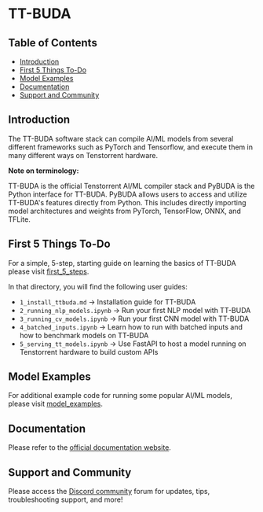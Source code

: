 # TT-BUDA

## Table of Contents

- [Introduction](#introduction)
- [First 5 Things To-Do](#first-5-things-to-do)
- [Model Examples](#model-examples)
- [Documentation](#documentation)
- [Support and Community](#support-and-community)

## Introduction

The TT-BUDA software stack can compile AI/ML models from several different frameworks such as PyTorch and Tensorflow, and execute them in many different ways on Tenstorrent hardware.

**Note on terminology:**

TT-BUDA is the official Tenstorrent AI/ML compiler stack and PyBUDA is the Python interface for TT-BUDA. PyBUDA allows users to access and utilize TT-BUDA's features directly from Python. This includes directly importing model architectures and weights from PyTorch, TensorFlow, ONNX, and TFLite.

## First 5 Things To-Do

For a simple, 5-step, starting guide on learning the basics of TT-BUDA please visit [first_5_steps](first_5_steps/).

In that directory, you will find the following user guides:

- `1_install_ttbuda.md` -> Installation guide for TT-BUDA
- `2_running_nlp_models.ipynb` -> Run your first NLP model with TT-BUDA
- `3_running_cv_models.ipynb` -> Run your first CNN model with TT-BUDA
- `4_batched_inputs.ipynb` -> Learn how to run with batched inputs and how to benchmark models on TT-BUDA
- `5_serving_tt_models.ipynb` -> Use FastAPI to host a model running on Tenstorrent hardware to build custom APIs

## Model Examples

For additional example code for running some popular AI/ML models, please visit [model_examples](model_examples/).

## Documentation

Please refer to the [official documentation website](https://docs.tenstorrent.com/tenstorrent/).

## Support and Community

Please access the [Discord community](https://discord.gg/YkjMXthQ) forum for updates, tips, troubleshooting support, and more!
